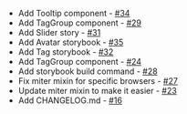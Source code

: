 - Add Tooltip component - [#34](https://github.com/PrefectHQ/miter-design/pull/34)
- Add TagGroup component - [#29](https://github.com/PrefectHQ/miter-design/pull/29)
- Add Slider story - [#31](https://github.com/PrefectHQ/miter-design/pull/31)
- Add Avatar storybook - [#35](https://github.com/PrefectHQ/miter-design/pull/35)
- Add Tag storybook - [#32](https://github.com/PrefectHQ/miter-design/pull/32)
- Add TagGroup component - [#24](https://github.com/PrefectHQ/miter-design/pull/24)
- Add storybook build command - [#28](https://github.com/PrefectHQ/miter-design/pull/28)
- Fix miter mixin for specific browsers - [#27](https://github.com/PrefectHQ/miter-design/pull/27)
- Update miter mixin to make it easier - [#23](https://github.com/PrefectHQ/miter-design/pull/23)
- Add CHANGELOG.md - [#16](https://github.com/PrefectHQ/miter-design/pull/16)
